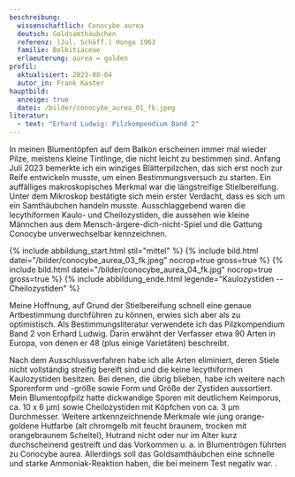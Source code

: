 ```yaml
---
beschreibung:
  wissenschaftlich: Conocybe aurea
  deutsch: Goldsamthäubchen
  referenz: (Jul. Schäff.) Hongo 1963
  familie: Bolbitiaceae
  erlaeuterung: aurea = golden
profil:
  aktualisiert: 2023-08-04
  autor_in: Frank Kaster
hauptbild:
  anzeige: true
  datei: /bilder/conocybe_aurea_01_fk.jpeg
literatur:
  - text: "Erhard Ludwig: Pilzkompendium Band 2"
---
```

In meinen Blumentöpfen auf dem Balkon erscheinen immer mal wieder Pilze, meistens kleine Tintlinge, die nicht leicht zu bestimmen sind. Anfang Juli 2023 bemerkte ich ein winziges Blätterpilzchen, das sich erst noch zur Reife entwickeln musste, um einen Bestimmungsversuch zu starten. Ein auffälliges makroskopisches Merkmal war die längstreifige Stielbereifung. Unter dem Mikroskop bestätigte sich mein erster Verdacht, dass es sich um ein Samthäubchen handeln musste. Ausschlaggebend waren die lecythiformen Kaulo- und Cheilozystiden, die aussehen wie kleine Männchen aus dem Mensch-ärgere-dich-nicht-Spiel und die Gattung Conocybe unverwechselbar kennzeichnen.

{% include abbildung_start.html stil="mittel" %}
{% include bild.html datei="/bilder/conocybe_aurea_03_fk.jpeg" nocrop=true gross=true %}
{% include bild.html datei="/bilder/conocybe_aurea_04_fk.jpg" nocrop=true gross=true %}
{% include abbildung_ende.html legende="Kaulozystiden -- Cheilozystiden" %}

Meine Hoffnung, auf Grund der Stielbereifung schnell eine genaue Artbestimmung durchführen zu können, erwies sich aber als zu optimistisch. Als Bestimmungsliteratur verwendete ich das Pilzkompendium Band 2 von Erhard Ludwig. Darin erwähnt der Verfasser etwa 90 Arten in Europa, von denen er 48 (plus einige Varietäten) beschreibt.

Nach dem Ausschlussverfahren habe ich alle Arten eliminiert, deren Stiele nicht vollständig streifig bereift sind und die keine lecythiformen Kaulozystiden besitzen. Bei denen, die übrig blieben, habe ich weitere nach Sporenform und -größe sowie Form und Größe der Zystiden aussortiert. Mein Blumentopfpilz hatte dickwandige Sporen mit deutlichem Keimporus, ca. 10 x 6 µm) sowie Cheilozystiden mit Köpfchen von ca. 3 µm Durchmesser. Weitere artkennzeichnende Merkmale wie jung orange-goldene Hutfarbe (alt chromgelb mit feucht braunem, trocken mit orangebraunem Scheitel), Hutrand nicht oder nur im Alter kurz durchscheinend gestreift und das Vorkommen u. a. in Blumentrögen führten zu Conocybe aurea. Allerdings soll das Goldsamthäubchen eine schnelle und starke Ammoniak-Reaktion haben, die bei meinem Test negativ war. .